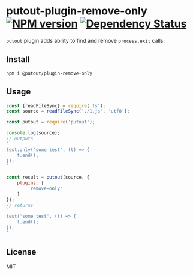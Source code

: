 # putout-plugin-remove-only [![NPM version][NPMIMGURL]][NPMURL] [![Dependency Status][DependencyStatusIMGURL]][DependencyStatusURL]

[NPMIMGURL]:                https://img.shields.io/npm/v/@putout/plugin-remove-only.svg?style=flat&longCache=true
[NPMURL]:                   https://npmjs.org/package/@putout/plugin-remove-only"npm"

[DependencyStatusURL]:      https://david-dm.org/coderaiser/putout?path=packages/plugin-remove-only
[DependencyStatusIMGURL]:   https://david-dm.org/coderaiser/putout.svg?path=packages/plugin-remove-only

`putout` plugin adds ability to find and remove `process.exit` calls.

## Install

```
npm i @putout/plugin-remove-only
```

## Usage

```js
const {readFileSync} = require('fs');
const source = readFileSync('./1.js', 'utf8');

const putout = require('putout');

console.log(source);
// outputs
`
test.only('some test', (t) => {
    t.end();
});
`

const result = putout(source, {
    plugins: [
        'remove-only'
    ]
});
// returns
`
test('some test', (t) => {
    t.end();
});
`
```

## License

MIT

